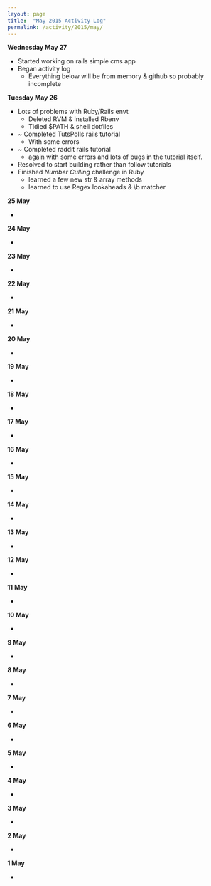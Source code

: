 ```yaml
---
layout: page
title:  "May 2015 Activity Log"
permalink: /activity/2015/may/
---
```


**Wednesday May 27**

* Started working on rails simple cms app
* Began activity log
  * Everything below will be from memory & github so probably incomplete


**Tuesday May 26**

* Lots of problems with Ruby/Rails envt
	* Deleted RVM & installed Rbenv 
	* Tidied $PATH & shell dotfiles
* ~ Completed TutsPolls rails tutorial
	* With some errors
* ~ Completed raddit rails tutorial
	* again with some errors and lots of bugs in the tutorial itself.
* Resolved to start building rather than follow tutorials
* Finished *Number Culling* challenge in Ruby
	* learned a few new str & array methods
	* learned to use Regex lookaheads & \b matcher
		 
**25 May**

* 

**24 May**

* 

**23 May**

* 

**22 May**

* 

**21 May**

* 

**20 May**

* 

**19 May**

* 

**18 May**

* 

**17 May**

* 

**16 May**

* 

**15 May**

* 

**14 May**

* 

**13 May**

* 

**12 May**

* 

**11 May**

* 

**10 May**

* 

**9 May**

* 

**8 May**

* 

**7 May**

* 

**6 May**

* 

**5 May**

* 

**4 May**

* 

**3 May**

* 

**2 May**

* 

**1 May**

* 


